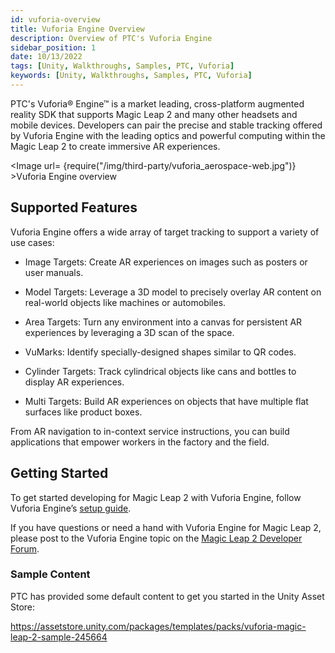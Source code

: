 ```yaml
---
id: vuforia-overview
title: Vuforia Engine Overview
description: Overview of PTC's Vuforia Engine
sidebar_position: 1
date: 10/13/2022
tags: [Unity, Walkthroughs, Samples, PTC, Vuforia]
keywords: [Unity, Walkthroughs, Samples, PTC, Vuforia]
---
```


PTC's Vuforia® Engine™ is a market leading, cross-platform augmented reality SDK that supports Magic Leap 2 and many other headsets and mobile devices. Developers can pair the precise and stable tracking offered by Vuforia Engine with the leading optics and powerful computing within the Magic Leap 2 to create immersive AR experiences.

<Image url= {require("/img/third-party/vuforia_aerospace-web.jpg")} >Vuforia Engine overview</Image>

## Supported Features

Vuforia Engine offers a wide array of target tracking to support a variety of use cases:

- Image Targets: Create AR experiences on images such as posters or user manuals.

- Model Targets: Leverage a 3D model to precisely overlay AR content on real-world objects like machines or automobiles.

- Area Targets: Turn any environment into a canvas for persistent AR experiences by leveraging a 3D scan of the space.

- VuMarks:  Identify specially-designed shapes similar to QR codes.

- Cylinder Targets: Track cylindrical objects like cans and bottles to display AR experiences.

- Multi Targets: Build AR experiences on objects that have multiple flat surfaces like product boxes.

From AR navigation to in-context service instructions, you can build applications that empower workers in the factory and the field.

## Getting Started

To get started developing for Magic Leap 2 with Vuforia Engine, follow Vuforia Engine’s [setup guide](https://library.vuforia.com/getting-started/getting-started-vuforia-engine-and-magic-leap-2).

If you have questions or need a hand with Vuforia Engine for Magic Leap 2, please post to the Vuforia Engine topic on the [Magic Leap 2 Developer Forum](https://forum.magicleap.cloud/c/vuforia-engine/161).

### Sample Content

PTC has provided some default content to get you started in the Unity Asset Store:

<https://assetstore.unity.com/packages/templates/packs/vuforia-magic-leap-2-sample-245664>

